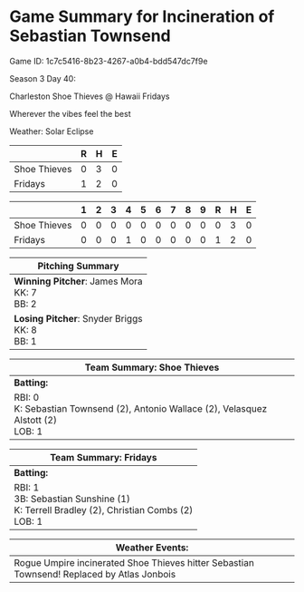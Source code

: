 # Game Summary for Incineration of Sebastian Townsend

Game ID: 1c7c5416-8b23-4267-a0b4-bdd547dc7f9e

Season 3 Day 40:

Charleston Shoe Thieves @ Hawaii Fridays

Wherever the vibes feel the best

Weather: Solar Eclipse



|  | R | H | E |
| --- | --- | --- | --- |
| Shoe Thieves |   0 |   3 |   0 | 
| Fridays |   1 |   2 |   0 | 


|  |   1 |   2 |   3 |   4 |   5 |   6 |   7 |   8 |   9 |  R | H | E |
| --- | --- | --- | --- | --- | --- | --- | --- | --- | --- | --- | --- | --- |
| Shoe Thieves |   0 |   0 |   0 |   0 |   0 |   0 |   0 |   0 |   0 |   0 |   3 |   0 | 
| Fridays |   0 |   0 |   0 |   1 |   0 |   0 |   0 |   0 |   0 |   1 |   2 |   0 | 


| Pitching Summary |
| --- |
| **Winning Pitcher**: James Mora<br />KK: 7<br />BB: 2 |
| **Losing Pitcher**: Snyder Briggs<br />KK: 8<br />BB: 1 |


| Team Summary: Shoe Thieves |
| --- |
| **Batting:** |
| RBI: 0 <br />K: Sebastian Townsend (2), Antonio Wallace (2), Velasquez Alstott (2) <br />LOB: 1 |


| Team Summary: Fridays |
| --- |
| **Batting:** |
| RBI: 1 <br />3B: Sebastian Sunshine (1) <br />K: Terrell Bradley (2), Christian Combs (2) <br />LOB: 1 |


| **Weather Events:** |
| --- |
| Rogue Umpire incinerated Shoe Thieves hitter Sebastian Townsend! Replaced by Atlas Jonbois |

